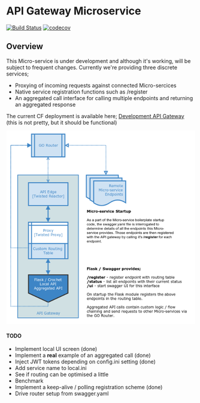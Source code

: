 # API Gateway Microservice
[![Build Status](https://travis-ci.org/ONSdigital/ras-api-gateway.svg?branch=master)](https://travis-ci.org/ONSdigital/ras-api-gateway)
[![codecov](https://codecov.io/gh/onsdigital/ras-api-gateway/branch/master/graph/badge.svg)](https://codecov.io/gh/onsdigital/ras-api-gateway)

## Overview

This Micro-service is under development and although it's working, will be subject
to frequent changes. Currently we're providing three discrete services;

* Proxying of incoming requests against connected Micro-sercices
* Native service registration functions such as /register
* An aggregated call interface for calling multiple endpoints and returning an aggregated response

The current CF deployment is available here; [Development API Gateway](https://api-dev.apps.mvp.onsclofo.uk/api/1.0.0/mygateway)
(this is not pretty, but it should be functional)

![api_gateway_architecture.png](api_gateway_architecture.png)


#### TODO

* Implement local UI screen (done)
* Implement a **real** example of an aggregated call (done)
* Inject JWT tokens depending on config.ini setting (done)
* Add service name to local.ini
* See if routing can be optimised a little
* Benchmark
* Implement a keep-alive / polling registration scheme (done)
* Drive router setup from swagger.yaml
